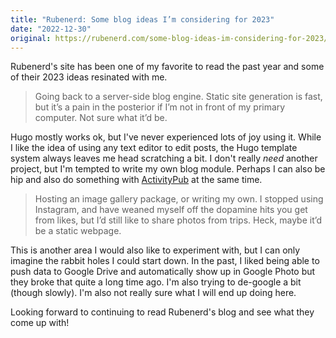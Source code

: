 ```yaml
---
title: "Rubenerd: Some blog ideas I’m considering for 2023"
date: "2022-12-30"
original: https://rubenerd.com/some-blog-ideas-im-considering-for-2023/
---
```


Rubenerd's site has been one of my favorite to read the past year and some of their 2023 ideas resinated with me.

> Going back to a server-side blog engine. Static site generation is fast, but it’s a pain in the posterior if I’m not in front of my primary computer. Not sure what it’d be.

Hugo mostly works ok, but I've never experienced lots of joy using it.
While I like the idea of using any text editor to edit posts, the Hugo template system always leaves me head scratching a bit.
I don't really _need_ another project, but I'm tempted to write my own blog module.
Perhaps I can also be hip and also do something with [ActivityPub] at the same time.

> Hosting an image gallery package, or writing my own. I stopped using Instagram, and have weaned myself off the dopamine hits you get from likes, but I’d still like to share photos from trips. Heck, maybe it’d be a static webpage.

This is another area I would also like to experiment with, but I can only imagine the rabbit holes I could start down.
In the past, I liked being able to push data to Google Drive and automatically show up in Google Photo but they broke that quite a long time ago.
I'm also trying to de-google a bit (though slowly).
I'm also not really sure what I will end up doing here.

Looking forward to continuing to read Rubenerd's blog and see what they come up with!

[activitypub]: /tags/activitypub
